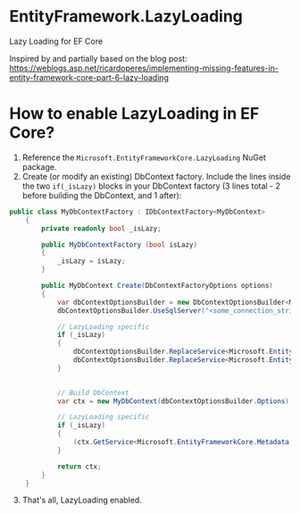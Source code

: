 # EntityFramework.LazyLoading
Lazy Loading for EF Core

Inspired by and partially based on the blog post: https://weblogs.asp.net/ricardoperes/implementing-missing-features-in-entity-framework-core-part-6-lazy-loading

# How to enable LazyLoading in EF Core?

1. Reference the `Microsoft.EntityFrameworkCore.LazyLoading` NuGet package.
2. Create (or modify an existing) DbContext factory. Include the lines inside the two `if(_isLazy)` blocks in your DbContext factory (3 lines total - 2 before building the DbContext, and 1 after):
```c#
public class MyDbContextFactory : IDbContextFactory<MyDbContext>
    {
        private readonly bool _isLazy;

        public MyDbContextFactory (bool isLazy)
        {
            _isLazy = isLazy;
        }

        public MyDbContext Create(DbContextFactoryOptions options)
        {
            var dbContextOptionsBuilder = new DbContextOptionsBuilder<MyDbContext>();
            dbContextOptionsBuilder.UseSqlServer("<some_connection_string>");

            // LazyLoading specific
            if (_isLazy)
            {
                dbContextOptionsBuilder.ReplaceService<Microsoft.EntityFrameworkCore.Metadata.Internal.IEntityMaterializerSource, Microsoft.EntityFrameworkCore.LazyLoading.Internal.LazyLoadingEntityMaterializerSource<MyDbContext>>();
                dbContextOptionsBuilder.ReplaceService<Microsoft.EntityFrameworkCore.Internal.IConcurrencyDetector, Microsoft.EntityFrameworkCore.LazyLoading.Internal.ConcurrencyDetector>();
            }
            

            // Build DbContext
            var ctx = new MyDbContext(dbContextOptionsBuilder.Options);

            // LazyLoading specific
            if (_isLazy)
            {
                (ctx.GetService<Microsoft.EntityFrameworkCore.Metadata.Internal.IEntityMaterializerSource>() as Microsoft.EntityFrameworkCore.LazyLoading.Internal.LazyLoadingEntityMaterializerSource<MyDbContext>).SetDbContext(ctx);
            }

            return ctx;
        }
    }
```
3. That's all, LazyLoading enabled.
